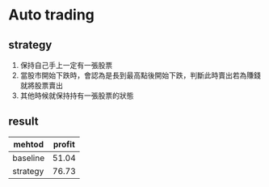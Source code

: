 # Auto trading

## strategy
1. 保持自己手上一定有一張股票
2. 當股市開始下跌時，會認為是長到最高點後開始下跌，判斷此時賣出若為賺錢就將股票賣出
3. 其他時候就保持持有一張股票的狀態

## result
| mehtod   | profit |
| -------- | ------ |
| baseline | 51.04  |
| strategy | 76.73  |